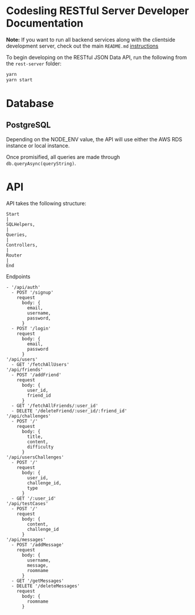 # Codesling RESTful Server Developer Documentation

**Note:** If you want to run all backend services along with the clientside development server, check out the main `README.md` [instructions](README.md#getting-started)

To begin developing on the RESTful JSON Data API, run the following from the `rest-server` folder:

```bash
yarn
yarn start
```

# Database
## PostgreSQL
Depending on the NODE_ENV value, the API will use either the AWS RDS instance or local instance.

Once promisified, all queries are made through `db.queryAsync(queryString)`.

# API

API takes the following structure:

```plaintext
Start
|
SQLHelpers,
|
Queries,
|
Controllers,
|
Router
|
End
```

Endpoints

```plaintext
- '/api/auth'
  - POST '/signup'
    request
      body: {
        email,
        username,
        password,
      }
  - POST '/login'
    request
      body: {
        email,
        password
      }
'/api/users'
  - GET '/fetchAllUsers'
'/api/friends'
  - POST '/addFriend'
    request
      body: {
        user_id,
        friend_id
      }
  - GET '/fetchAllFriends/:user_id'
  - DELETE '/deleteFriend/:user_id/:friend_id'
'/api/challenges'
  - POST '/'
    request
      body: {
        title,
        content,
        difficulty
      }
'/api/usersChallenges'
  - POST '/'
    request
      body: {
        user_id,
        challenge_id,
        type
      }
  - GET '/:user_id'
'/api/testCases'
  - POST '/'
    request
      body: {
        content,
        challenge_id
      }
'/api/messages'
  - POST '/addMessage'
    request
      body: {
        username,
        message,
        roomname
      }
  - GET '/getMessages'
  - DELETE '/deleteMessages'
    request
      body: {
        roomname
      }
```
